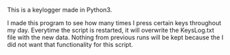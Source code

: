 This is a keylogger made in Python3.

I made this program to see how many times I press certain keys throughout my day.
Everytime the script is restarted, it will overwrite the KeysLog.txt file with the new data.
Nothing from previous runs will be kept because the I did not want that functionality for this script.

